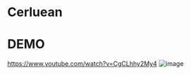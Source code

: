 # Cerluean
# DEMO
https://www.youtube.com/watch?v=CgCLhhy2My4
![image](https://user-images.githubusercontent.com/39626315/209250727-12d7007a-9eb8-47d4-a18d-a1ae9b5bcb9e.png)
